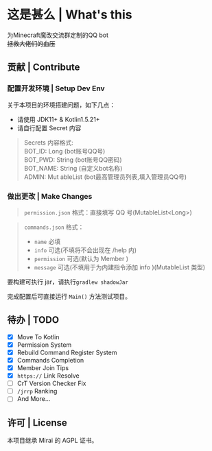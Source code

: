 # 这是甚么 | What's this

为Minecraft魔改交流群定制的QQ bot   
~~拯救大佬们的血压~~

## 贡献 | Contribute

### 配置开发环境 | Setup Dev Env

关于本项目的环境搭建问题，如下几点：

- 请使用 JDK11+ & Kotlin1.5.21+
- 请自行配置 Secret 内容

> Secrets 内容格式:   
> BOT_ID: Long (bot账号QQ号)   
> BOT_PWD: String (bot账号QQ密码)   
> BOT_NAME: String (自定义bot名称)   
> ADMIN: Mut    ableList<Long> (bot最高管理员列表,填入管理员QQ号)

### 做出更改 | Make Changes

> `permission.json` 格式：直接填写 QQ 号(MutableList\<Long\>)

> `commands.json` 格式：
>  - `name` 必填
>  - `info` 可选(不填将不会出现在 /help 内)
>  - `permission` 可选(默认为 Member )
>  - `message` 可选(不填用于为内建指令添加 info )(MutableList<String> 类型)

要构建可执行 jar，请执行`gradlew shadowJar`

完成配置后可直接运行 `Main()` 方法测试项目。

## 待办 | TODO

- [x] Move To Kotlin
- [x] Permission System
- [x] Rebuild Command Register System
- [x] Commands Completion
- [x] Member Join Tips
- [x] `https://` Link Resolve
- [ ] CrT Version Checker Fix
- [ ] `/jrrp` Ranking
- [ ] And More...

## 许可 | License

本项目继承 Mirai 的 AGPL 证书。
